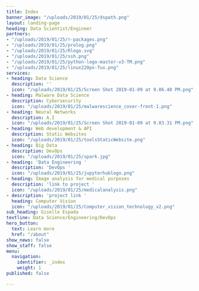 ```yaml
---
title: Index
banner_image: "/uploads/2019/01/25/dspath.png"
layout: landing-page
heading: Data Scientist/Engineer
partners:
- "/uploads/2019/01/25/r-packages.png"
- "/uploads/2019/01/25/prolog.png"
- "/uploads/2019/01/25/Rlogo.svg"
- "/uploads/2019/01/25/ssh.png"
- "/uploads/2019/01/25/python-logo-master-v3-TM.png"
- "/uploads/2019/01/25/linux220px-Tux.png"
services:
- heading: Data Science
  description: ''
  icon: "/uploads/2019/01/25/Screen Shot 2019-01-09 at 9.06.40 PM.png"
- heading: Malware Data Science
  description: Cybersecurity
  icon: "/uploads/2019/01/25/malwarescience_cover-front-1.png"
- heading: Neural Networks
  description: A.I
  icon: "/uploads/2019/01/25/Screen Shot 2019-01-09 at 9.03.31 PM.png"
- heading: Web development & API
  description: Static Websites
  icon: "/uploads/2019/01/25/toolsStaticWebsite.png"
- heading: Big Data
  description: DevOps
  icon: "/uploads/2019/01/25/spark.jpg"
- heading: 'Data Engineering '
  description: 'DevOps '
  icon: "/uploads/2019/01/25/jupyterhublogo.png"
- heading: Image analysis for medical purposes
  description: 'link to project '
  icon: "/uploads/2019/01/25/medicalanalysis.png"
- description: 'project link '
  heading: Computer Vision
  icon: "/uploads/2019/01/25/Computer_vision_technology_v2.png"
sub_heading: Giselle Espada
textline: Data Science/Engineering/DevOps
hero_button:
  text: Learn more
  href: "/about"
show_news: false
show_staff: false
menu:
  navigation:
    identifier: _index
    weight: 1
published: false

---
```

